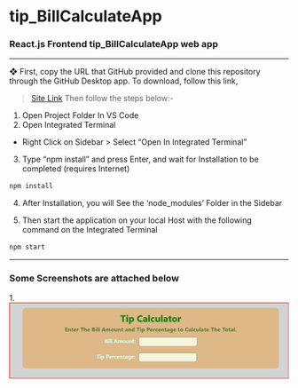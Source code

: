 # tip_BillCalculateApp
### React.js Frontend tip_BillCalculateApp web app
---

❖ First, copy the URL that GitHub provided and clone this repository through the GitHub Desktop app. To download, follow this link, 
> [Site Link](https://desktop.github.com/download/)
Then follow the steps below:-
1. Open Project Folder In VS Code
2. Open Integrated Terminal
- Right Click on Sidebar > Select “Open In Integrated
Terminal”
3. Type “npm install” and press Enter, and wait for
Installation to be completed (requires Internet)

```bash
npm install
```

4. After Installation, you will See the ‘node_modules’ Folder in
the Sidebar

5. Then start the application on your local Host with the following command on the Integrated Terminal

```bash
npm start
```
--- 

### Some Screenshots are attached below
1.![alt text for the image](https://github.com/dipes47/tip_BillCalculateApp/blob/45268fd4bd28d1014b7a0c37e5cf5d726d107627/Screenshot%202025-09-20%20154157.jpg)


